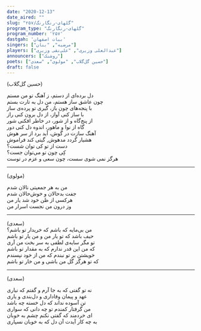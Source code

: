 ```yaml
---
date: "2020-12-13"
date_aired: ""
slug: "گلهای-رنگارنگ/۲۵۷"
program_type: "گلهای-رنگارنگ"
program_number: '۲۵۷'
dastgah: 'بیات اصفهان'
singers: ["مرضیه", "بنان"]
players: ["عبدالعلی وزیری", "علی‌نقی وزیری"]
announcers: ["روشنک"]
poets: ["حسین گل‌گلاب", "مولوی", "سعدی"]
draft: false
---
```


(حسین گل‌گلاب)  

دل برده‌ای از دستم، ز آهنگ تو من مستم  
چون عاشق ساز هستم، من دل به تارت بستم  
با پنجه‌های چون باز، گیری تو پرده‌ی ساز  
با ساز کنی آواز، از دل برون کنی راز  
از پنج‌گاه و از شور، در خاطر افکنی شور  
گاه از نوا و ماهور، اندوه دل کنی دور  
آهنگ سازت در گوش، آید برد از سر هوش  
هشیار گردد مدهوش, گیتی کند فراموش  
دست از تو کی توان شست؟  
کِی چون تو می‌توان جست؟  
هرگز نمی شوی سست، چون سعی و عزم در توست  

---  
(مولوی)  

من به هر جمعیتی نالان شدم  
جفت بدحالان و خوش‌حالان شدم  
هرکسی از ظن خود شد یار من  
وز درون من نجست اسرار من  

---  
(سعدی)  
من بی‌مایه که باشم که خریدار تو باشم؟  
حیف باشد که تو یار من و من یار تو باشم  
تو مگر سایه‌ی لطفی به سر بخت من آری  
که من این قدر ندارم که به مقدار تو باشم  
خویشتن بر تو نبندم که من از خود نپسندم  
که تو هرگز گل من باشی و من خار تو باشم  

---  
(سعدی)  

نه تو گفتی که به جا آرم و گفتم که نیاری  
عهد و پیمان وفاداری و دل‌بندی و یاری  
تن آسوده نداند که دل خسته چه باشد  
من گرفتار کمندم تو چه دانی که سواری  
ای خردمند که گفتی نکنم چشم به خوبان  
به چه کار آیدت آن دل که به خوبان نسپاری  
